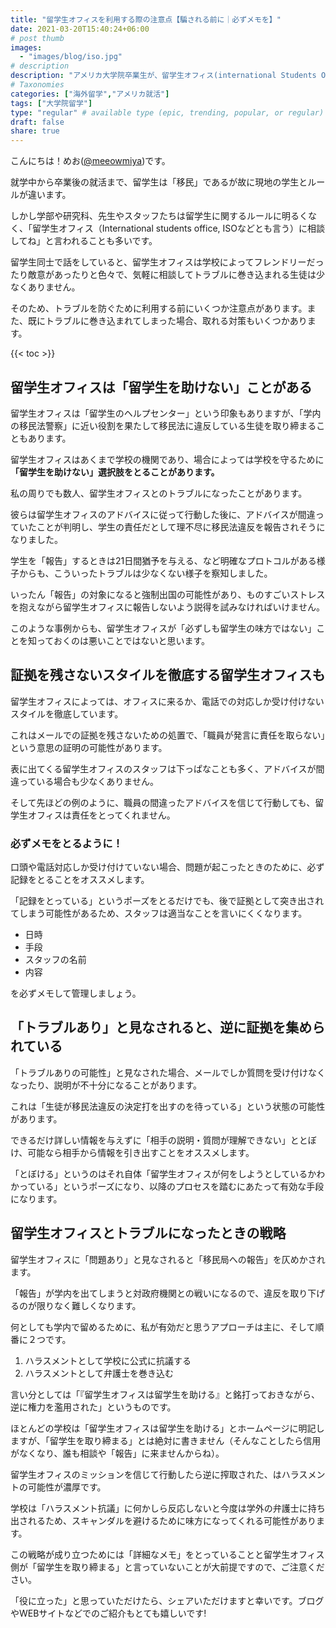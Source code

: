 ```yaml
---
title: "留学生オフィスを利用する際の注意点【騙される前に｜必ずメモを】"
date: 2021-03-20T15:40:24+06:00
# post thumb
images:
  - "images/blog/iso.jpg"
# description
description: "アメリカ大学院卒業生が、留学生オフィス(international Students Office)を使う際の注意点について解説します"
# Taxonomies
categories: ["海外留学","アメリカ就活"]
tags: ["大学院留学"]
type: "regular" # available type (epic, trending, popular, or regular)
draft: false
share: true
---
```

こんにちは！めお(<u><a href="https://twitter.com/meeowmiya" target="_blank">@meeowmiya</a></u>)です。

就学中から卒業後の就活まで、留学生は「移民」であるが故に現地の学生とルールが違います。

しかし学部や研究科、先生やスタッフたちは留学生に関するルールに明るくなく、「留学生オフィス（International students office, ISOなどとも言う）に相談してね」と言われることも多いです。

留学生同士で話をしていると、留学生オフィスは学校によってフレンドリーだったり敵意があったりと色々で、気軽に相談してトラブルに巻き込まれる生徒は少なくありません。

そのため、トラブルを防ぐために利用する前にいくつか注意点があります。また、既にトラブルに巻き込まれてしまった場合、取れる対策もいくつかあります。

{{< toc >}}

## 留学生オフィスは「留学生を助けない」ことがある
留学生オフィスは「留学生のヘルプセンター」という印象もありますが、「学内の移民法警察」に近い役割を果たして移民法に違反している生徒を取り締まることもあります。

留学生オフィスはあくまで学校の機関であり、場合によっては学校を守るために<span class="keiko-red">**「留学生を助けない」選択肢をとることがあります。**</span>

私の周りでも数人、留学生オフィスとのトラブルになったことがあります。

彼らは留学生オフィスのアドバイスに従って行動した後に、アドバイスが間違っていたことが判明し、学生の責任だとして理不尽に移民法違反を報告されそうになりました。

学生を「報告」するときは21日間猶予を与える、など明確なプロトコルがある様子からも、こういったトラブルは少なくない様子を察知しました。

いったん「報告」の対象になると強制出国の可能性があり、ものすごいストレスを抱えながら留学生オフィスに報告しないよう説得を試みなければいけません。

このような事例からも、留学生オフィスが「必ずしも留学生の味方ではない」ことを知っておくのは悪いことではないと思います。


## 証拠を残さないスタイルを徹底する留学生オフィスも
留学生オフィスによっては、オフィスに来るか、電話での対応しか受け付けないスタイルを徹底しています。

これはメールでの証拠を残さないための処置で、「職員が発言に責任を取らない」という意思の証明の可能性があります。

表に出てくる留学生オフィスのスタッフは下っぱなことも多く、アドバイスが間違っている場合も少なくありません。

そして先ほどの例のように、職員の間違ったアドバイスを信じて行動しても、留学生オフィスは責任をとってくれません。


### 必ずメモをとるように！
口頭や電話対応しか受け付けていない場合、問題が起こったときのために、必ず記録をとることをオススメします。

「記録をとっている」というポーズをとるだけでも、後で証拠として突き出されてしまう可能性があるため、スタッフは適当なことを言いにくくなります。
* 日時
* 手段
* スタッフの名前
* 内容

を必ずメモして管理しましょう。

## 「トラブルあり」と見なされると、逆に証拠を集められている
「トラブルありの可能性」と見なされた場合、メールでしか質問を受け付けなくなったり、説明が不十分になることがあります。

これは「生徒が移民法違反の決定打を出すのを待っている」という状態の可能性があります。

できるだけ詳しい情報を与えずに「相手の説明・質問が理解できない」ととぼけ、可能なら相手から情報を引き出すことをオススメします。

「とぼける」というのはそれ自体「留学生オフィスが何をしようとしているかわかっている」というポーズになり、以降のプロセスを踏むにあたって有効な手段になります。

## 留学生オフィスとトラブルになったときの戦略
留学生オフィスに「問題あり」と見なされると「移民局への報告」を仄めかされます。

「報告」が学内を出てしまうと対政府機関との戦いになるので、違反を取り下げるのが限りなく難しくなります。

何としても学内で留めるために、私が有効だと思うアプローチは主に、そして順番に２つです。
1. ハラスメントとして学校に公式に抗議する
2. ハラスメントとして弁護士を巻き込む

言い分としては「『留学生オフィスは留学生を助ける』と銘打っておきながら、逆に権力を濫用された」というものです。

ほとんどの学校は「留学生オフィスは留学生を助ける」とホームページに明記しますが、「留学生を取り締まる」とは絶対に書きません（そんなことしたら信用がなくなり、誰も相談や「報告」に来ませんからね）。

留学生オフィスのミッションを信じて行動したら逆に搾取された、はハラスメントの可能性が濃厚です。

学校は「ハラスメント抗議」に何かしら反応しないと今度は学外の弁護士に持ち出されるため、スキャンダルを避けるために味方になってくれる可能性があります。

この戦略が成り立つためには「詳細なメモ」をとっていることと留学生オフィス側が「留学生を取り締まる」と言っていないことが大前提ですので、ご注意ください。

「役に立った」と思っていただけたら、シェアいただけますと幸いです。ブログやWEBサイトなどでのご紹介もとても嬉しいです!